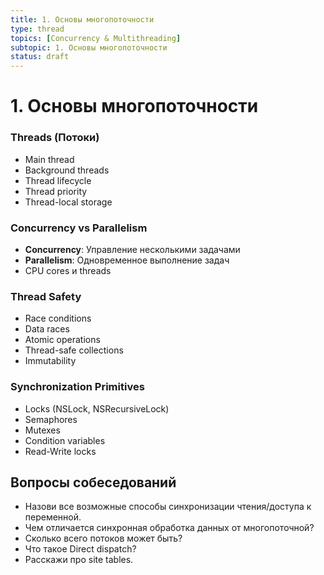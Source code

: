 ```yaml
---
title: 1. Основы многопоточности
type: thread
topics: [Concurrency & Multithreading]
subtopic: 1. Основы многопоточности
status: draft
---
```


# 1. Основы многопоточности


### Threads (Потоки)
- Main thread
- Background threads
- Thread lifecycle
- Thread priority
- Thread-local storage

### Concurrency vs Parallelism
- **Concurrency**: Управление несколькими задачами
- **Parallelism**: Одновременное выполнение задач
- CPU cores и threads

### Thread Safety
- Race conditions
- Data races
- Atomic operations
- Thread-safe collections
- Immutability

### Synchronization Primitives
- Locks (NSLock, NSRecursiveLock)
- Semaphores
- Mutexes
- Condition variables
- Read-Write locks

## Вопросы собеседований
- Назови все возможные способы синхронизации чтения/доступа к переменной.
- Чем отличается синхронная обработка данных от многопоточной?
- Сколько всего потоков может быть?
- Что такое Direct dispatch?
- Расскажи про site tables.

